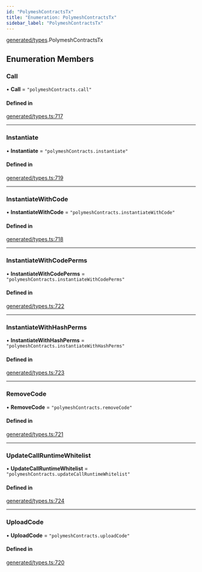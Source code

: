 ```yaml
---
id: "PolymeshContractsTx"
title: "Enumeration: PolymeshContractsTx"
sidebar_label: "PolymeshContractsTx"
---
```


[generated/types](../../../../modules/Generated/Types/Types.md).PolymeshContractsTx

## Enumeration Members

### Call

• **Call** = ``"polymeshContracts.call"``

#### Defined in

[generated/types.ts:717](https://github.com/F-OBrien/polymesh-sdk/blob/012f1745/src/generated/types.ts#L717)

___

### Instantiate

• **Instantiate** = ``"polymeshContracts.instantiate"``

#### Defined in

[generated/types.ts:719](https://github.com/F-OBrien/polymesh-sdk/blob/012f1745/src/generated/types.ts#L719)

___

### InstantiateWithCode

• **InstantiateWithCode** = ``"polymeshContracts.instantiateWithCode"``

#### Defined in

[generated/types.ts:718](https://github.com/F-OBrien/polymesh-sdk/blob/012f1745/src/generated/types.ts#L718)

___

### InstantiateWithCodePerms

• **InstantiateWithCodePerms** = ``"polymeshContracts.instantiateWithCodePerms"``

#### Defined in

[generated/types.ts:722](https://github.com/F-OBrien/polymesh-sdk/blob/012f1745/src/generated/types.ts#L722)

___

### InstantiateWithHashPerms

• **InstantiateWithHashPerms** = ``"polymeshContracts.instantiateWithHashPerms"``

#### Defined in

[generated/types.ts:723](https://github.com/F-OBrien/polymesh-sdk/blob/012f1745/src/generated/types.ts#L723)

___

### RemoveCode

• **RemoveCode** = ``"polymeshContracts.removeCode"``

#### Defined in

[generated/types.ts:721](https://github.com/F-OBrien/polymesh-sdk/blob/012f1745/src/generated/types.ts#L721)

___

### UpdateCallRuntimeWhitelist

• **UpdateCallRuntimeWhitelist** = ``"polymeshContracts.updateCallRuntimeWhitelist"``

#### Defined in

[generated/types.ts:724](https://github.com/F-OBrien/polymesh-sdk/blob/012f1745/src/generated/types.ts#L724)

___

### UploadCode

• **UploadCode** = ``"polymeshContracts.uploadCode"``

#### Defined in

[generated/types.ts:720](https://github.com/F-OBrien/polymesh-sdk/blob/012f1745/src/generated/types.ts#L720)
